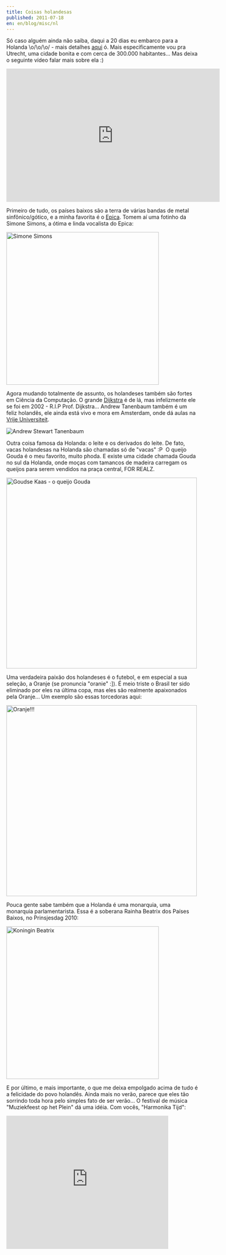 ```yaml
---
title: Coisas holandesas
published: 2011-07-18
en: en/blog/misc/nl
---
```


Só caso alguém ainda não saiba, daqui a 20 dias eu embarco para a Holanda \o/\o/\o/ - mais detalhes [aqui][4] ó.
Mais especificamente vou pra Utrecht, uma cidade bonita e com cerca de 300.000 habitantes...
Mas deixa o seguinte vídeo falar mais sobre ela :)

<iframe src="http://www.youtube.com/embed/358aE8PXeJA" frameborder="0" width="560" height="349"></iframe>

<!--more-->

Primeiro de tudo, os países baixos são a terra de várias bandas de metal sinfônico/gótico, e a minha favorita é o [Epica][1].
Tomem aí uma fotinho da Simone Simons, a ótima e linda vocalista do Epica:

<div id="imgdiv-simone"><style type="text/css" scoped> #imgdiv-simone img { width:400px };</style>

 ![Simone Simons](/files/imgs/2011-07_simone-simons.jpg)

</div>

Agora mudando totalmente de assunto, os holandeses também são fortes em Ciência da Computação.
O grande [Dijkstra][2] é de lá, mas infelizmente ele se foi em 2002 - R.I.P Prof. Dijkstra...
Andrew Tanenbaum também é um feliz holandês, ele ainda está vivo e mora em Amsterdam, onde dá aulas na [Vrije Universiteit][3].

![Andrew Stewart Tanenbaum](/files/imgs/2011-07_tanenbaum-books.png)

Outra coisa famosa da Holanda: o leite e os derivados do leite.
De fato, vacas holandesas na Holanda são chamadas só de "vacas" :P  O queijo Gouda é o meu favorito, muito phoda.
E existe uma cidade chamada Gouda no sul da Holanda, onde moças com tamancos de madeira carregam os queijos para serem vendidos na praça central, FOR REALZ.

<div id="imgdiv-gouda"><style type="text/css" scoped> #imgdiv-gouda img { width:500px };</style>

 ![Goudse Kaas - o queijo Gouda](/files/imgs/2011-07_gouda.jpg)

</div>

Uma verdadeira paixão dos holandeses é o futebol, e em especial a sua seleção, a Oranje (se pronuncia "oranie" :]).
É meio triste o Brasil ter sido eliminado por eles na última copa, mas eles são realmente apaixonados pela Oranje...
Um exemplo são essas torcedoras aqui:

<div id="imgdiv-oranje"><style type="text/css" scoped> #imgdiv-oranje img { width:500px };</style>

 ![Oranje!!!](/files/imgs/2011-07_oranje-girls.jpg)

</div>

Pouca gente sabe também que a Holanda é uma monarquia, uma monarquia parlamentarista.
Essa é a soberana Rainha Beatrix dos Países Baixos, no Prinsjesdag 2010:

<div id="imgdiv-beatrix"><style type="text/css" scoped> #imgdiv-beatrix img { width:400px };</style>

 ![Koningin Beatrix](/files/imgs/2011-07_beatrix.jpg)

</div>

E por último, e mais importante, o que me deixa empolgado acima de tudo é a felicidade do povo holandês.
Ainda mais no verão, parece que eles tão sorrindo toda hora pelo simples fato de ser verão...
O festival de música "Muziekfeest op het Plein" dá uma idéia. Com vocês, "Harmonika Tijd":

<iframe src="http://www.youtube.com/embed/LuOrxz76fOo" frameborder="0" width="425" height="349"></iframe>

[1]: <http://www.epica.nl>
[2]: <http://en.wikipedia.org/wiki/Edsger_Dijkstra>
[3]: <http://www.cs.vu.nl/~ast/>
[4]: </pt/blog/ac/buitenland>
